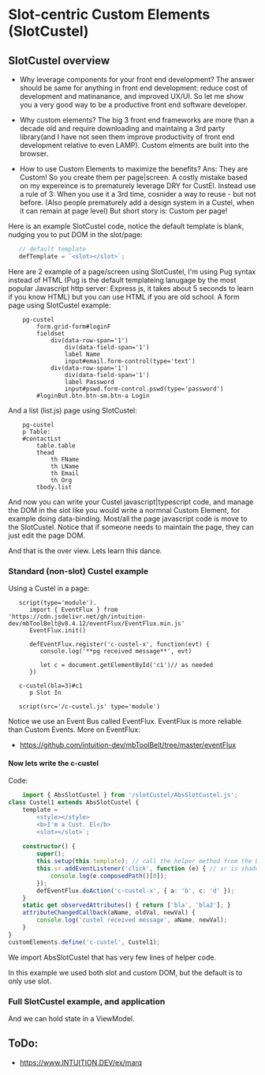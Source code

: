 ﻿
# Slot-centric Custom Elements (SlotCustel)


## SlotCustel overview

- Why leverage components for your front end development?
The answer should be same for anything in front end development: reduce cost of development and matinanance, and improved UX/UI.
So let me show you a very good way to be a productive front end software developer. 

- Why custom elements? The big 3 front end frameworks are more than a decade old and require downloading and maintaing a 3rd party library(and I have not seen them improve productivity of front end development relative to 
even LAMP). Custom elments are built into the browser.

- How to use Custom Elements to maximize the benefits? Ans: They are Custom! So you create them per page|screen.
A costly mistake based on my expereince is to prematurely leverage DRY for CustEl. Instead use a rule of 3: When you use it a 3rd time, cosnider a way
to  reuse - but not before. (Also people prematurely add a design system in a Custel, when it can remain at page level) But short story is: Custom per page!


Here is an example SlotCustel code, notice the default template is blank, nudging you to put DOM in the slot/page:
```javascript
   // default template
   defTemplate = `<slot></slot>`;
```


Here are 2 example of a page/screen using SlotCustel, I'm using Pug syntax instead of HTML (Pug is the default templateing lanugage by the most popular Javascript http server: Express js, it takes about 5 seconds to learn if you know HTML)
but you can use HTML if you are old school.
A form page using SlotCustel example:
```pug
    pg-custel 
        form.grid-form#loginF
        fieldset
            div(data-row-span='1')
                div(data-field-span='1')
                label Name
                input#email.form-control(type='text')
            div(data-row-span='1')
                div(data-field-span='1')
                label Password
                input#pswd.form-control.pswd(type='password')
        #loginBut.btn.btn-sm.btn-a Login
```
And a list (list.js) page using SlotCustel:
```pug
    pg-custel 
    p Table:
    #contactLst
        table.table
        thead
            th FName
            th LName
            th Email
            th Org
        tbody.list
```

And now you can write your Custel javascript|typescript code, and manage the DOM in the slot like you would write a normnal Custom Element, for example doing data-binding. Most/all the page javascript code is move to the SlotCustel. 
Notice that if someone needs to maintain the page, they can just edit the page DOM.

And that is the over view. Lets learn this dance. 

### Standard (non-slot) Custel example
Using a Custel in a page:
```pug
   script(type='module').
      import { EventFlux } from 'https://cdn.jsdelivr.net/gh/intuition-dev/mbToolBelt@v8.4.12/eventFlux/EventFlux.min.js'
      EventFlux.init()

      defEventFlux.register('c-custel-x', function(evt) {
         console.log('**pg received message**', evt)

         let c = document.getElementById('c1')// as needed
      })
   
   c-custel(bla=3)#c1
      p Slot In
   
   script(src='/c-custel.js' type='module')
```
Notice we use an Event Bus called EventFlux. EventFlux is more reliable than Custom Events. More on EventFlux:
- https://github.com/intuition-dev/mbToolBelt/tree/master/eventFlux

#### Now lets write the c-custel
Code:
```typescript
    import { AbsSlotCustel } from '/slotCustel/AbsSlotCustel.js';
class Custel1 extends AbsSlotCustel {
    template = `
        <style></style>
        <b>I'm a Cust. El</b>
        <slot></slot>`;
   
    constructor() {
        super();
        this.setup(this.template); // call the helper method from the base class
        this.sr.addEventListener('click', function (e) { // sr is shadow root in base class
            console.log(e.composedPath()[0]);
        });
        defEventFlux.doAction('c-custel-x', { a: 'b', c: 'd' });
    }
    static get observedAttributes() { return ['bla', 'bla2']; }
    attributeChangedCallback(aName, oldVal, newVal) {
        console.log('custel received message', aName, newVal);
    }
}
customElements.define('c-custel', Custel1);
```
We import AbsSlotCustel that has very few lines of helper code. 

In this example we used both slot and custom DOM, but the default is to only use slot.



### Full SlotCustel example, and application




And we can hold state in a ViewModel.


## ToDo:

- https://www.INTUITION.DEV/ex/marq


